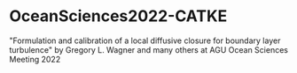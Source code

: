 # OceanSciences2022-CATKE
"Formulation and calibration of a local diffusive closure for boundary layer turbulence" by Gregory L. Wagner and many others at AGU Ocean Sciences Meeting 2022
